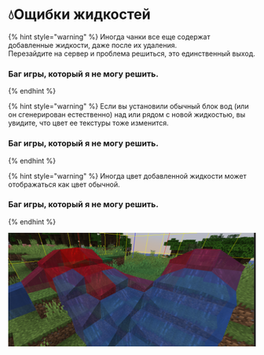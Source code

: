 # 💧Ощибки жидкостей

{% hint style="warning" %}
Иногда чанки все еще содержат добавленные жидкости, даже после их удаления.\
Перезайдите на сервер и проблема решиться, это единственный выход.

### **Баг игры, который я не могу решить.**
{% endhint %}

{% hint style="warning" %}
Если вы установили обычный блок вод (или он сгенерирован естественно) над или рядом с новой жидкостью, вы увидите, что цвет ее текстуры тоже изменится.

### **Баг игры, который я не могу решить.**
{% endhint %}

{% hint style="warning" %}
Иногда цвет добавленной жидкости может отображаться как цвет обычной.

### **Баг игры, который я не могу решить.**
{% endhint %}

![](<../.gitbook/assets/immagine (14) (1) (2) (3) (3) (4) (4) (5) (7) (8) (3) (1).png>)
